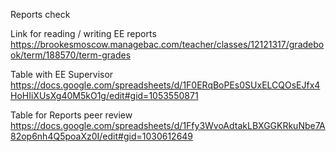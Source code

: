 Reports check

Link for reading / writing EE reports
https://brookesmoscow.managebac.com/teacher/classes/12121317/gradebook/term/188570/term-grades

Table with EE Supervisor
https://docs.google.com/spreadsheets/d/1F0ERqBoPEs0SUxELCQOsEJfx4HoHIiXUsXg40M5kO1g/edit#gid=1053550871

Table for Reports peer review
https://docs.google.com/spreadsheets/d/1Ffy3WvoAdtakLBXGGKRkuNbe7A82op6nh4Q5poaXz0I/edit#gid=1030612649
